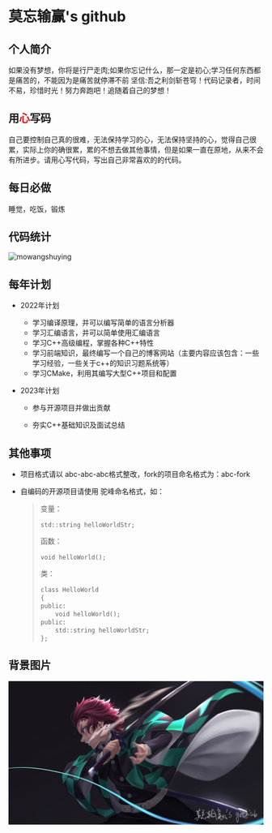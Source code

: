# 莫忘输赢's github

## 个人简介

如果没有梦想，你将是行尸走肉;如果你忘记什么，那一定是初心;学习任何东西都是痛苦的，不能因为是痛苦就停滞不前 坚信:吾之利剑斩苍穹！代码记录者，时间不易，珍惜时光！努力奔跑吧！追随着自己的梦想！

## 用<font color="red">心</font>写码

自己要控制自己真的很难，无法保持学习的心，无法保持坚持的心，觉得自己很累，实际上你的确很累，累的不想去做其他事情，但是如果一直在原地，从来不会有所进步。请用心写代码，写出自己非常喜欢的的代码。

## 每日必做

睡觉，吃饭，锻炼

## 代码统计

 <img src="https://github-readme-stats.vercel.app/api?username=mowangshuying&show_icons=true&include_all_commits=true&count_private=true" alt="mowangshuying" />

## 每年计划

* 2022年计划
  * 学习编译原理，并可以编写简单的语言分析器
  * 学习汇编语言，并可以简单使用汇编语言
  * 学习C++高级编程，掌握各种C++特性
  * 学习前端知识，最终编写一个自己的博客网站（主要内容应该包含：一些学习经验，一些关于c++的知识习题系统等）
  * 学习CMake，利用其编写大型C++项目和配置
  
* 2023年计划

  * 参与开源项目并做出贡献

  * 夯实C++基础知识及面试总结

## 其他事项

* 项目格式请以 abc-abc-abc格式整改，fork的项目命名格式为：abc-fork

* 自编码的开源项目请使用 驼峰命名格式，如：

  > 变量：
  >
  > ```
  > std::string helloWorldStr;
  > ```
  >
  > 函数：
  >
  > ```
  > void helloWorld();
  > ```
  >
  > 类：
  >
  > ```
  > class HelloWorld
  > {
  > public:
  > 	void helloWorld();
  > public:
  > 	std::string helloWorldStr;
  > };
  > ```

## 背景图片

![mowangshuying](./img/mowangshuying.png)
